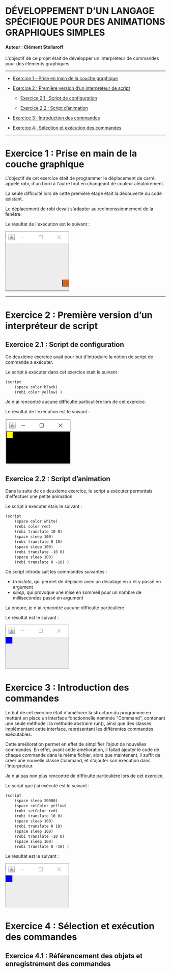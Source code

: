 # DÉVELOPPEMENT D’UN LANGAGE SPÉCIFIQUE POUR DES ANIMATIONS GRAPHIQUES SIMPLES

#### Auteur : Clément Stoliaroff

L'objectif de ce projet était de développer un interpreteur de commandes pour des éléments graphiques

--------

* [Exercice 1 - Prise en main de la couche graphique](#exercice-1--prise-en-main-de-la-couche-graphique)

* [Exercice 2 : Première version d’un interpréteur de script](#exercice-2--Première-version-dun-interpréteur-de-script)

  * [Exercice 2.1 : Script de configuration](#exercice-21--script-de-configuration)
  
  * [Exercice 2.2 : Script d’animation](#exercice-22--script-danimation)

* [Exercice 3 : Introduction des commandes](#exercice-3--introduction-des-commandes)

* [Exercice 4 : Sélection et exécution des commandes](#exercice-4--sélection-et-exécution-des-commandes)

----------------

# Exercice 1 : Prise en main de la couche graphique

L'objectif de cet exercice était de programmer le déplacement de carré, appelé robi, d'un bord à l'autre tout en changeant de couleur aléatoirement.

La seule difficulté lors de cette première étape était la découverte du code existant.

Le déplacement de robi devait s'adapter au redimenssionnement de la fenêtre.

Le résultat de l'exécution est le suivant :

![Exécution de l'exercice 1](/exercice_1.gif)

----------------

# Exercice 2 : Première version d’un interpréteur de script

## Exercice 2.1 : Script de configuration

Ce deuxième exercice avait pour but d'introduire la notion de script de commande a exécuter.

Le script à exécuter dans cet exercice était le suivant :

```
(script
	(space color black)
	(robi color yellow) )
```

Je n'ai rencontré aucune difficulté particulière lors de cet exercice.

Le résultat de l'exécution est le suivant :

![Exécution de l'exercice 2.1](/exercice_2_1.PNG)

## Exercice 2.2 : Script d’animation

Dans la suite de ce deuxième exercice, le script a exécuter permettais d'effectuer une petite animation

Le script à exécuter étais le suivant :

```
(script
	(space color white)
	(robi color red)
	(robi translate 10 0)
	(space sleep 100)
	(robi translate 0 10)
	(space sleep 100)
	(robi translate -10 0)
	(space sleep 100)
	(robi translate 0 -10) )
```

Ce script introduisait les commandes suivantes :

* *translate*, qui permet de déplacer avec un décalage en x et y passé en argument
* *sleep*, qui provoque une mise en sommeil pour un nombre de millisecondes passé en argument

Là encore, je n'ai rencontré aucune difficulté particulière.

Le résultat est le suivant :

![Exécution de l'exercice 2.2](/exercice_2_2.gif)

# Exercice 3 : Introduction des commandes

Le but de cet exercice était d'améliorer la structure du programme en mettant en place un interface fonctionnelle nommée "Command", contenant une seule méthode : la méthode abstraire run(), ainsi que des classes implémentant cette interface, représentant les différentes commandes exécutables.

Cette amélioration permet en effet de simplifier l'ajout de nouvelles commandes. En effet, avant cette amélioration, il fallait ajouter le code de chaque commande dans le même fichier, alors que maintenant, il suffit de créer une nouvelle classe Command, et d'ajouter son exécution dans l'interpreteur.

Je n'ai pas non plus rencontré de difficulté particulière lors de cet exercice.

Le script que j'ai exécuté est le suivant :

```
(script
	(space sleep 20000)
	(space setColor yellow)
	(robi setColor red)
	(robi translate 10 0)
	(space sleep 100)
	(robi translate 0 10)
	(space sleep 100)
	(robi translate -10 0)
	(space sleep 100)
	(robi translate 0 -10) )
```

Le résultat est le suivant :

![Exécution de l'exercice 3](/exercice_3.gif)

# Exercice 4 : Sélection et exécution des commandes

## Exercice 4.1 : Référencement des objets et enregistrement des commandes

